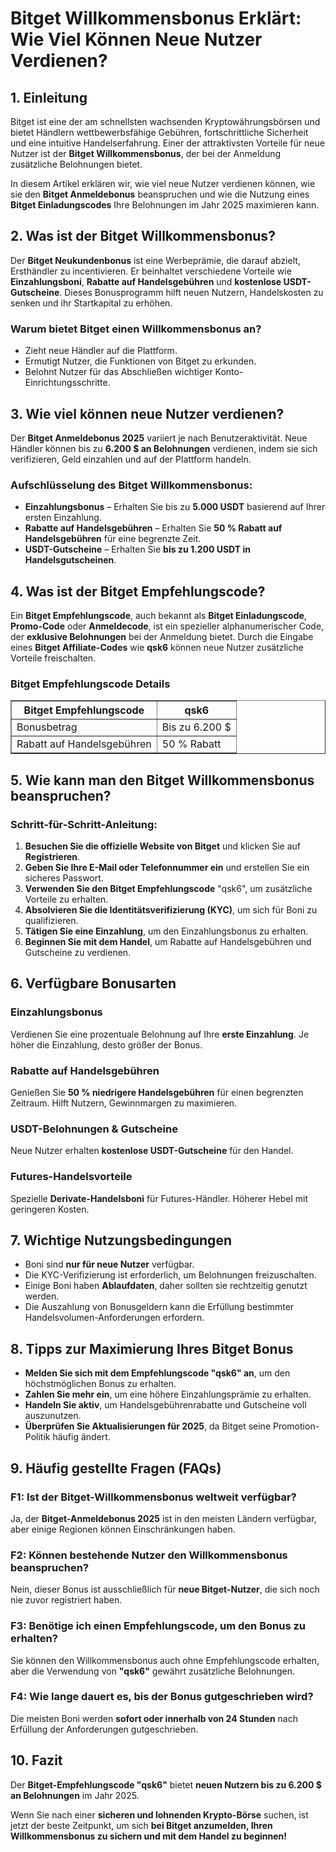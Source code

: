 <h1>Bitget Willkommensbonus Erklärt: Wie Viel Können Neue Nutzer Verdienen?</h1>
<h2>1. Einleitung</h2>
<p>Bitget ist eine der am schnellsten wachsenden Kryptowährungsbörsen und bietet Händlern wettbewerbsfähige Gebühren, fortschrittliche Sicherheit und eine intuitive Handelserfahrung. Einer der attraktivsten Vorteile für neue Nutzer ist der <strong>Bitget Willkommensbonus</strong>, der bei der Anmeldung zusätzliche Belohnungen bietet.</p>
<p>In diesem Artikel erklären wir, wie viel neue Nutzer verdienen können, wie sie den <strong>Bitget Anmeldebonus</strong> beanspruchen und wie die Nutzung eines <strong>Bitget Einladungscodes</strong> Ihre Belohnungen im Jahr 2025 maximieren kann.</p>

<h2>2. Was ist der Bitget Willkommensbonus?</h2>
<p>Der <strong>Bitget Neukundenbonus</strong> ist eine Werbeprämie, die darauf abzielt, Ersthändler zu incentivieren. Er beinhaltet verschiedene Vorteile wie <strong>Einzahlungsboni</strong>, <strong>Rabatte auf Handelsgebühren</strong> und <strong>kostenlose USDT-Gutscheine</strong>. Dieses Bonusprogramm hilft neuen Nutzern, Handelskosten zu senken und ihr Startkapital zu erhöhen.</p>

<h3>Warum bietet Bitget einen Willkommensbonus an?</h3>
<ul>
    <li>Zieht neue Händler auf die Plattform.</li>
    <li>Ermutigt Nutzer, die Funktionen von Bitget zu erkunden.</li>
    <li>Belohnt Nutzer für das Abschließen wichtiger Konto-Einrichtungsschritte.</li>
</ul>

<h2>3. Wie viel können neue Nutzer verdienen?</h2>
<p>Der <strong>Bitget Anmeldebonus 2025</strong> variiert je nach Benutzeraktivität. Neue Händler können bis zu <strong>6.200 $ an Belohnungen</strong> verdienen, indem sie sich verifizieren, Geld einzahlen und auf der Plattform handeln.</p>

<h3>Aufschlüsselung des Bitget Willkommensbonus:</h3>
<ul>
    <li><strong>Einzahlungsbonus</strong> – Erhalten Sie bis zu <strong>5.000 USDT</strong> basierend auf Ihrer ersten Einzahlung.</li>
    <li><strong>Rabatte auf Handelsgebühren</strong> – Erhalten Sie <strong>50 % Rabatt auf Handelsgebühren</strong> für eine begrenzte Zeit.</li>
    <li><strong>USDT-Gutscheine</strong> – Erhalten Sie <strong>bis zu 1.200 USDT in Handelsgutscheinen</strong>.</li>
</ul>

<h2>4. Was ist der Bitget Empfehlungscode?</h2>
<p>Ein <strong>Bitget Empfehlungscode</strong>, auch bekannt als <strong>Bitget Einladungscode</strong>, <strong>Promo-Code</strong> oder <strong>Anmeldecode</strong>, ist ein spezieller alphanumerischer Code, der <strong>exklusive Belohnungen</strong> bei der Anmeldung bietet. Durch die Eingabe eines <strong>Bitget Affiliate-Codes</strong> wie <strong>qsk6</strong> können neue Nutzer zusätzliche Vorteile freischalten.</p>

<h3>Bitget Empfehlungscode Details</h3>
<table border="1">
    <tr>
        <th>Bitget Empfehlungscode</th>
        <th>qsk6</th>
    </tr>
    <tr>
        <td>Bonusbetrag</td>
        <td>Bis zu 6.200 $</td>
    </tr>
    <tr>
        <td>Rabatt auf Handelsgebühren</td>
        <td>50 % Rabatt</td>
    </tr>
</table>

<h2>5. Wie kann man den Bitget Willkommensbonus beanspruchen?</h2>
<h3>Schritt-für-Schritt-Anleitung:</h3>
<ol>
    <li><strong>Besuchen Sie die offizielle Website von Bitget</strong> und klicken Sie auf <strong>Registrieren</strong>.</li>
    <li><strong>Geben Sie Ihre E-Mail oder Telefonnummer ein</strong> und erstellen Sie ein sicheres Passwort.</li>
    <li><strong>Verwenden Sie den Bitget Empfehlungscode</strong> "qsk6", um zusätzliche Vorteile zu erhalten.</li>
    <li><strong>Absolvieren Sie die Identitätsverifizierung (KYC)</strong>, um sich für Boni zu qualifizieren.</li>
    <li><strong>Tätigen Sie eine Einzahlung</strong>, um den Einzahlungsbonus zu erhalten.</li>
    <li><strong>Beginnen Sie mit dem Handel</strong>, um Rabatte auf Handelsgebühren und Gutscheine zu verdienen.</li>
</ol>

<h2>6. Verfügbare Bonusarten</h2>
<h3>Einzahlungsbonus</h3>
<p>Verdienen Sie eine prozentuale Belohnung auf Ihre <strong>erste Einzahlung</strong>. Je höher die Einzahlung, desto größer der Bonus.</p>

<h3>Rabatte auf Handelsgebühren</h3>
<p>Genießen Sie <strong>50 % niedrigere Handelsgebühren</strong> für einen begrenzten Zeitraum. Hilft Nutzern, Gewinnmargen zu maximieren.</p>

<h3>USDT-Belohnungen & Gutscheine</h3>
<p>Neue Nutzer erhalten <strong>kostenlose USDT-Gutscheine</strong> für den Handel.</p>

<h3>Futures-Handelsvorteile</h3>
<p>Spezielle <strong>Derivate-Handelsboni</strong> für Futures-Händler. Höherer Hebel mit geringeren Kosten.</p>

<h2>7. Wichtige Nutzungsbedingungen</h2>
<ul>
    <li>Boni sind <strong>nur für neue Nutzer</strong> verfügbar.</li>
    <li>Die KYC-Verifizierung ist erforderlich, um Belohnungen freizuschalten.</li>
    <li>Einige Boni haben <strong>Ablaufdaten</strong>, daher sollten sie rechtzeitig genutzt werden.</li>
    <li>Die Auszahlung von Bonusgeldern kann die Erfüllung bestimmter Handelsvolumen-Anforderungen erfordern.</li>
</ul>

<h2>8. Tipps zur Maximierung Ihres Bitget Bonus</h2>
<ul>
    <li><strong>Melden Sie sich mit dem Empfehlungscode "qsk6" an</strong>, um den höchstmöglichen Bonus zu erhalten.</li>
    <li><strong>Zahlen Sie mehr ein</strong>, um eine höhere Einzahlungsprämie zu erhalten.</li>
    <li><strong>Handeln Sie aktiv</strong>, um Handelsgebührenrabatte und Gutscheine voll auszunutzen.</li>
    <li><strong>Überprüfen Sie Aktualisierungen für 2025</strong>, da Bitget seine Promotion-Politik häufig ändert.</li>
</ul>

<h2>9. Häufig gestellte Fragen (FAQs)</h2>
<h3>F1: Ist der Bitget-Willkommensbonus weltweit verfügbar?</h3>
<p>Ja, der <strong>Bitget-Anmeldebonus 2025</strong> ist in den meisten Ländern verfügbar, aber einige Regionen können Einschränkungen haben.</p>

<h3>F2: Können bestehende Nutzer den Willkommensbonus beanspruchen?</h3>
<p>Nein, dieser Bonus ist ausschließlich für <strong>neue Bitget-Nutzer</strong>, die sich noch nie zuvor registriert haben.</p>

<h3>F3: Benötige ich einen Empfehlungscode, um den Bonus zu erhalten?</h3>
<p>Sie können den Willkommensbonus auch ohne Empfehlungscode erhalten, aber die Verwendung von <strong>"qsk6"</strong> gewährt zusätzliche Belohnungen.</p>

<h3>F4: Wie lange dauert es, bis der Bonus gutgeschrieben wird?</h3>
<p>Die meisten Boni werden <strong>sofort oder innerhalb von 24 Stunden</strong> nach Erfüllung der Anforderungen gutgeschrieben.</p>

<h2>10. Fazit</h2>
<p>Der <strong>Bitget-Empfehlungscode "qsk6"</strong> bietet <strong>neuen Nutzern bis zu 6.200 $ an Belohnungen</strong> im Jahr 2025.</p>
<p>Wenn Sie nach einer <strong>sicheren und lohnenden Krypto-Börse</strong> suchen, ist jetzt der beste Zeitpunkt, um sich <strong>bei Bitget anzumelden, Ihren Willkommensbonus zu sichern und mit dem Handel zu beginnen!</strong></p>
